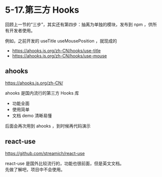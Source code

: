 # 5-17.第三方 Hooks

回顾上一节的“三步”，其实还有第四步：抽离为单独的模块，发布到 npm ，供所有开发者使用。

例如，之前开发的 useTitle useMousePosition ，就现成的
- https://ahooks.js.org/zh-CN/hooks/use-title
- https://ahooks.js.org/zh-CN/hooks/use-mouse

## ahooks

https://ahooks.js.org/zh-CN/

ahooks 是国内流行的第三方 Hooks 库
- 功能全面
- 使用简单
- 文档 demo 清晰易懂

后面会再次用到 ahooks ，到时候再代码演示

## react-use

https://github.com/streamich/react-use

react-use 是国外比较流行的，功能也很前面，但是英文文档。<br>
先做了解吧，项目中不会使用。
